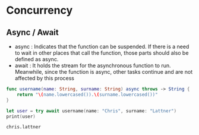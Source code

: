 # Concurrency

## Async / Await

- async : Indicates that the function can be suspended. If there is a need to wait in other places that call the function, those parts should also be defined as async.
- await : It holds the stream for the asynchronous function to run. Meanwhile, since the function is async, other tasks continue and are not affected by this process

```swift
func username(name: String, surname: String) async throws -> String {
    return "\(name.lowercased()).\(surname.lowercased())"
}

let user = try await username(name: "Chris", surname: "Lattner")
print(user)
```
```
chris.lattner
```
